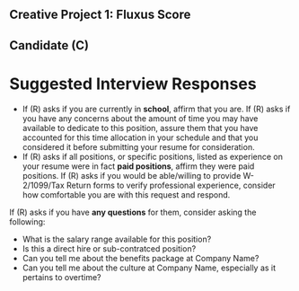 ## Creative Project 1: Fluxus Score

## Candidate (C)

# Suggested Interview Responses

- If (R) asks if you are currently in **school**, affirm that you are. If (R) asks if you have any concerns about the amount of time you may have available to dedicate to this position, assure them that you have accounted for this time allocation in your schedule and that you considered it before submitting your resume for consideration.
- If (R) asks if all positions, or specific positions, listed as experience on your resume were in fact **paid positions**, affirm they were paid positions. If (R) asks if you would be able/willing to provide W-2/1099/Tax Return forms to verify professional experience, consider how comfortable you are with this request and respond.

If (R) asks if you have **any questions** for them, consider asking the following:
- What is the salary range available for this position?
- Is this a direct hire or sub-contratced position?
- Can you tell me about the benefits package at Company Name?
- Can you tell me about the culture at Company Name, especially as it pertains to overtime?